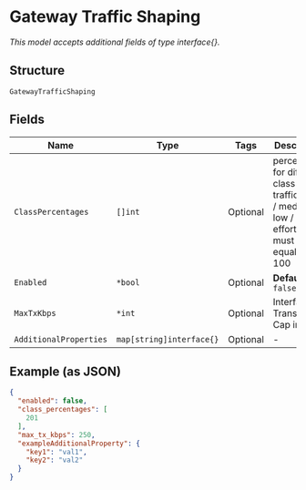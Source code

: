 
# Gateway Traffic Shaping

*This model accepts additional fields of type interface{}.*

## Structure

`GatewayTrafficShaping`

## Fields

| Name | Type | Tags | Description |
|  --- | --- | --- | --- |
| `ClassPercentages` | `[]int` | Optional | percentages for differet class of traffic: high / medium / low / best-effort. Sum must be equal to 100 |
| `Enabled` | `*bool` | Optional | **Default**: `false` |
| `MaxTxKbps` | `*int` | Optional | Interface Transmit Cap in kbps |
| `AdditionalProperties` | `map[string]interface{}` | Optional | - |

## Example (as JSON)

```json
{
  "enabled": false,
  "class_percentages": [
    201
  ],
  "max_tx_kbps": 250,
  "exampleAdditionalProperty": {
    "key1": "val1",
    "key2": "val2"
  }
}
```

